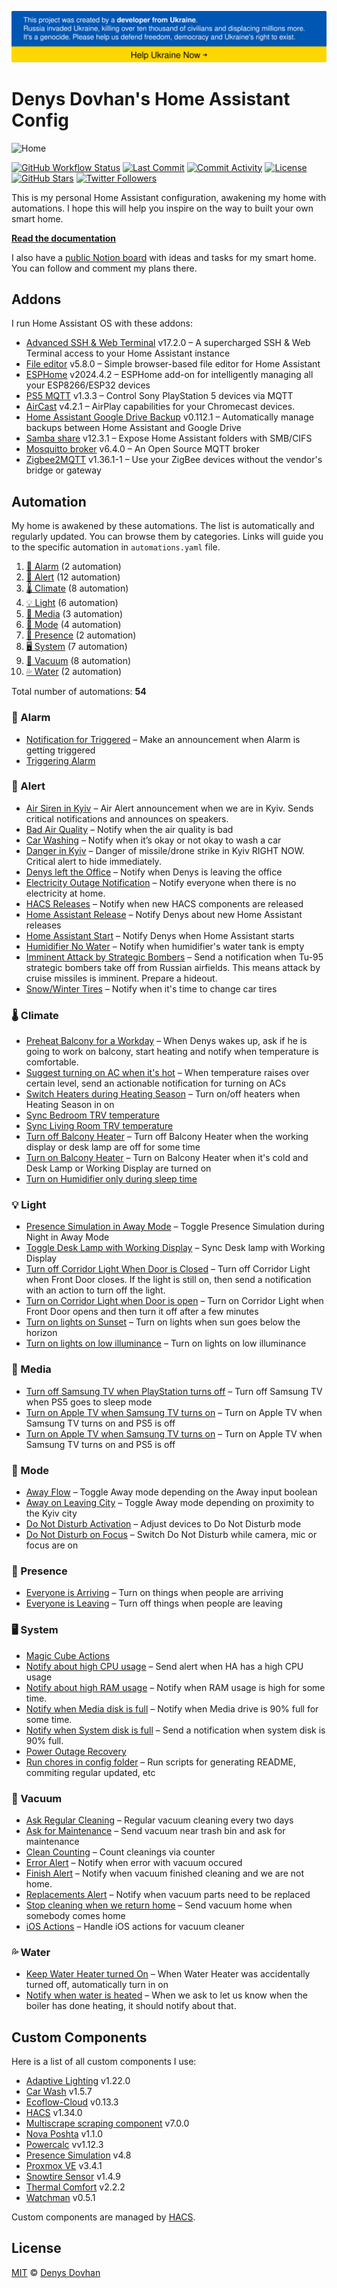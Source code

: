[![SWUbanner](https://raw.githubusercontent.com/vshymanskyy/StandWithUkraine/main/banner-direct-single.svg)](https://stand-with-ukraine.pp.ua/)

# Denys Dovhan's Home Assistant Config

![Home](https://user-images.githubusercontent.com/3459374/152371766-1d2a1e17-34d3-4fe6-9e6d-aded02f14de1.png)

[![GitHub Workflow Status][github-img]][github-url]
[![Last Commit][last-commit-img]][github-url]
[![Commit Activity][commit-activity-img]][github-url]
[![License][license-img]][license-url]
[![GitHub Stars][stars-img]][github-url]
[![Twitter Followers][twitter-img]][twitter-url]

This is my personal Home Assistant configuration, awakening my home with automations. I hope this will help you inspire on the way to built your own smart home.

[**Read the documentation**](https://denysdovhan.com/smart-home)

I also have a [public Notion board](https://www.notion.so/denysdovhan/f09ea06da5db4cfa84d3ca50417b93b2?v=5fccab53c2fd4ac188ee0b92c2ca1cb9) with ideas and tasks for my smart home. You can follow and comment my plans there.

## Addons

I run Home Assistant OS with these addons:

<!-- start-addons -->

- [Advanced SSH & Web Terminal](https://github.com/hassio-addons/addon-ssh) v17.2.0 – A supercharged SSH & Web Terminal access to your Home Assistant instance
- [File editor](https://github.com/home-assistant/addons/tree/master/configurator) v5.8.0 – Simple browser-based file editor for Home Assistant
- [ESPHome](https://esphome.io/) v2024.4.2 – ESPHome add-on for intelligently managing all your ESP8266/ESP32 devices
- [PS5 MQTT](https://github.com/FunkeyFlo/ps5-mqtt/tree/main/add-ons/ps5-mqtt) v1.3.3 – Control Sony PlayStation 5 devices via MQTT
- [AirCast](https://github.com/hassio-addons/addon-aircast) v4.2.1 – AirPlay capabilities for your Chromecast devices.
- [Home Assistant Google Drive Backup](https://github.com/sabeechen/hassio-google-drive-backup) v0.112.1 – Automatically manage backups between Home Assistant and Google Drive
- [Samba share](https://github.com/home-assistant/addons/tree/master/samba) v12.3.1 – Expose Home Assistant folders with SMB/CIFS
- [Mosquitto broker](https://github.com/home-assistant/addons/tree/master/mosquitto) v6.4.0 – An Open Source MQTT broker
- [Zigbee2MQTT](https://github.com/zigbee2mqtt/hassio-zigbee2mqtt/tree/master/zigbee2mqtt) v1.36.1-1 – Use your ZigBee devices without the vendor's bridge or gateway
<!-- end-addons -->

## Automation

My home is awakened by these automations. The list is automatically and regularly updated. You can browse them by categories. Links will guide you to the specific automation in `automations.yaml` file.

<!-- start-automations -->

1. [🚨 Alarm](#-alarm) (2 automation)
1. [🔔 Alert](#-alert) (12 automation)
1. [🌡️ Climate](#-climate) (8 automation)
1. [💡 Light](#-light) (6 automation)
1. [🎵 Media](#-media) (3 automation)
1. [🚦 Mode](#-mode) (4 automation)
1. [🔘 Presence](#-presence) (2 automation)
1. [🖥️ System](#-system) (7 automation)
1. [🧹 Vacuum](#-vacuum) (8 automation)
1. [💦 Water](#-water) (2 automation)

Total number of automations: **54**️

### 🚨 Alarm

- [Notification for Triggered](https://github.com/denysdovhan/home-assistant-config/blob/cf4c5bd4276397ba20b9f15def64135e42112414/automations.yaml#L75) – Make an announcement when Alarm is getting triggered
- [Triggering Alarm](https://github.com/denysdovhan/home-assistant-config/blob/cf4c5bd4276397ba20b9f15def64135e42112414/automations.yaml#L52)

### 🔔 Alert

- [Air Siren in Kyiv](https://github.com/denysdovhan/home-assistant-config/blob/cf4c5bd4276397ba20b9f15def64135e42112414/automations.yaml#L1) – Air Alert announcement when we are in Kyiv. Sends critical notifications and announces on speakers.
- [Bad Air Quality](https://github.com/denysdovhan/home-assistant-config/blob/cf4c5bd4276397ba20b9f15def64135e42112414/automations.yaml#L364) – Notify when the air quality is bad
- [Car Washing](https://github.com/denysdovhan/home-assistant-config/blob/cf4c5bd4276397ba20b9f15def64135e42112414/automations.yaml#L424) – Notify when it’s okay or not okay to wash a car
- [Danger in Kyiv](https://github.com/denysdovhan/home-assistant-config/blob/cf4c5bd4276397ba20b9f15def64135e42112414/automations.yaml#L2171) – Danger of missile/drone strike in Kyiv RIGHT NOW. Critical alert to hide immediately.
- [Denys left the Office](https://github.com/denysdovhan/home-assistant-config/blob/cf4c5bd4276397ba20b9f15def64135e42112414/automations.yaml#L2039) – Notify when Denys is leaving the office
- [Electricity Outage Notification](https://github.com/denysdovhan/home-assistant-config/blob/cf4c5bd4276397ba20b9f15def64135e42112414/automations.yaml#L2279) – Notify everyone when there is no electricity at home.
- [HACS Releases](https://github.com/denysdovhan/home-assistant-config/blob/cf4c5bd4276397ba20b9f15def64135e42112414/automations.yaml#L275) – Notify when new HACS components are released
- [Home Assistant Release](https://github.com/denysdovhan/home-assistant-config/blob/cf4c5bd4276397ba20b9f15def64135e42112414/automations.yaml#L244) – Notify Denys about new Home Assistant releases
- [Home Assistant Start](https://github.com/denysdovhan/home-assistant-config/blob/cf4c5bd4276397ba20b9f15def64135e42112414/automations.yaml#L318) – Notify Denys when Home Assistant starts
- [Humidifier No Water](https://github.com/denysdovhan/home-assistant-config/blob/cf4c5bd4276397ba20b9f15def64135e42112414/automations.yaml#L398) – Notify when humidifier's water tank is empty
- [Imminent Attack by Strategic Bombers](https://github.com/denysdovhan/home-assistant-config/blob/cf4c5bd4276397ba20b9f15def64135e42112414/automations.yaml#L2256) – Send a notification when Tu-95 strategic bombers take off from Russian airfields. This means attack by cruise missiles is imminent. Prepare a hideout.
- [Snow/Winter Tires](https://github.com/denysdovhan/home-assistant-config/blob/cf4c5bd4276397ba20b9f15def64135e42112414/automations.yaml#L474) – Notify when it's time to change car tires

### 🌡️ Climate

- [Preheat Balcony for a Workday](https://github.com/denysdovhan/home-assistant-config/blob/cf4c5bd4276397ba20b9f15def64135e42112414/automations.yaml#L730) – When Denys wakes up, ask if he is going to work on balcony, start heating and notify when temperature is comfortable.
- [Suggest turning on AC when it's hot](https://github.com/denysdovhan/home-assistant-config/blob/cf4c5bd4276397ba20b9f15def64135e42112414/automations.yaml#LNone) – When temperature raises over certain level, send an actionable notification for turning on ACs
- [Switch Heaters during Heating Season](https://github.com/denysdovhan/home-assistant-config/blob/cf4c5bd4276397ba20b9f15def64135e42112414/automations.yaml#L565) – Turn on/off heaters when Heating Season in on
- [Sync Bedroom TRV temperature](https://github.com/denysdovhan/home-assistant-config/blob/cf4c5bd4276397ba20b9f15def64135e42112414/automations.yaml#L556)
- [Sync Living Room TRV temperature](https://github.com/denysdovhan/home-assistant-config/blob/cf4c5bd4276397ba20b9f15def64135e42112414/automations.yaml#L547)
- [Turn off Balcony Heater](https://github.com/denysdovhan/home-assistant-config/blob/cf4c5bd4276397ba20b9f15def64135e42112414/automations.yaml#L678) – Turn off Balcony Heater when the working display or desk lamp are off for some time
- [Turn on Balcony Heater](https://github.com/denysdovhan/home-assistant-config/blob/cf4c5bd4276397ba20b9f15def64135e42112414/automations.yaml#L638) – Turn on Balcony Heater when it's cold and Desk Lamp or Working Display are turned on
- [Turn on Humidifier only during sleep time](https://github.com/denysdovhan/home-assistant-config/blob/cf4c5bd4276397ba20b9f15def64135e42112414/automations.yaml#L1779)

### 💡 Light

- [Presence Simulation in Away Mode](https://github.com/denysdovhan/home-assistant-config/blob/cf4c5bd4276397ba20b9f15def64135e42112414/automations.yaml#L1116) – Toggle Presence Simulation during Night in Away Mode
- [Toggle Desk Lamp with Working Display](https://github.com/denysdovhan/home-assistant-config/blob/cf4c5bd4276397ba20b9f15def64135e42112414/automations.yaml#L1031) – Sync Desk lamp with Working Display
- [Turn off Corridor Light When Door is Closed](https://github.com/denysdovhan/home-assistant-config/blob/cf4c5bd4276397ba20b9f15def64135e42112414/automations.yaml#L955) – Turn off Corridor Light when Front Door closes. If the light is still on, then send a notification with an action to turn off the light.
- [Turn on Corridor Light when Door is open](https://github.com/denysdovhan/home-assistant-config/blob/cf4c5bd4276397ba20b9f15def64135e42112414/automations.yaml#L932) – Turn on Corridor Light when Front Door opens and then turn it off after a few minutes
- [Turn on lights on Sunset](https://github.com/denysdovhan/home-assistant-config/blob/cf4c5bd4276397ba20b9f15def64135e42112414/automations.yaml#L824) – Turn on lights when sun goes below the horizon
- [Turn on lights on low illuminance](https://github.com/denysdovhan/home-assistant-config/blob/cf4c5bd4276397ba20b9f15def64135e42112414/automations.yaml#L873) – Turn on lights on low illuminance

### 🎵 Media

- [Turn off Samsung TV when PlayStation turns off](https://github.com/denysdovhan/home-assistant-config/blob/cf4c5bd4276397ba20b9f15def64135e42112414/automations.yaml#L95) – Turn off Samsung TV when PS5 goes to sleep mode
- [Turn on Apple TV when Samsung TV turns on](https://github.com/denysdovhan/home-assistant-config/blob/cf4c5bd4276397ba20b9f15def64135e42112414/automations.yaml#L1948) – Turn on Apple TV when Samsung TV turns on and PS5 is off
- [Turn on Apple TV when Samsung TV turns on](https://github.com/denysdovhan/home-assistant-config/blob/cf4c5bd4276397ba20b9f15def64135e42112414/automations.yaml#L1948) – Turn on Apple TV when Samsung TV turns on and PS5 is off

### 🚦 Mode

- [Away Flow](https://github.com/denysdovhan/home-assistant-config/blob/cf4c5bd4276397ba20b9f15def64135e42112414/automations.yaml#L1082) – Toggle Away mode depending on the Away input boolean
- [Away on Leaving City](https://github.com/denysdovhan/home-assistant-config/blob/cf4c5bd4276397ba20b9f15def64135e42112414/automations.yaml#L1092) – Toggle Away mode depending on proximity to the Kyiv city
- [Do Not Disturb Activation](https://github.com/denysdovhan/home-assistant-config/blob/cf4c5bd4276397ba20b9f15def64135e42112414/automations.yaml#L1047) – Adjust devices to Do Not Disturb mode
- [Do Not Disturb on Focus](https://github.com/denysdovhan/home-assistant-config/blob/cf4c5bd4276397ba20b9f15def64135e42112414/automations.yaml#L1064) – Switch Do Not Disturb while camera, mic or focus are on

### 🔘 Presence

- [Everyone is Arriving](https://github.com/denysdovhan/home-assistant-config/blob/cf4c5bd4276397ba20b9f15def64135e42112414/automations.yaml#L1144) – Turn on things when people are arriving
- [Everyone is Leaving](https://github.com/denysdovhan/home-assistant-config/blob/cf4c5bd4276397ba20b9f15def64135e42112414/automations.yaml#L1224) – Turn off things when people are leaving

### 🖥️ System

- [Magic Cube Actions](https://github.com/denysdovhan/home-assistant-config/blob/cf4c5bd4276397ba20b9f15def64135e42112414/automations.yaml#L122)
- [Notify about high CPU usage](https://github.com/denysdovhan/home-assistant-config/blob/cf4c5bd4276397ba20b9f15def64135e42112414/automations.yaml#L2073) – Send alert when HA has a high CPU usage
- [Notify about high RAM usage](https://github.com/denysdovhan/home-assistant-config/blob/cf4c5bd4276397ba20b9f15def64135e42112414/automations.yaml#L2104) – Notify when RAM usage is high for some time.
- [Notify when Media disk is full](https://github.com/denysdovhan/home-assistant-config/blob/cf4c5bd4276397ba20b9f15def64135e42112414/automations.yaml#L338) – Notify when Media drive is 90% full for some time.
- [Notify when System disk is full](https://github.com/denysdovhan/home-assistant-config/blob/cf4c5bd4276397ba20b9f15def64135e42112414/automations.yaml#L2141) – Send a notification when system disk is 90% full.
- [Power Outage Recovery](https://github.com/denysdovhan/home-assistant-config/blob/cf4c5bd4276397ba20b9f15def64135e42112414/automations.yaml#L1722)
- [Run chores in config folder](https://github.com/denysdovhan/home-assistant-config/blob/cf4c5bd4276397ba20b9f15def64135e42112414/automations.yaml#L2027) – Run scripts for generating README, commiting regular updated, etc

### 🧹 Vacuum

- [Ask Regular Cleaning](https://github.com/denysdovhan/home-assistant-config/blob/cf4c5bd4276397ba20b9f15def64135e42112414/automations.yaml#L1296) – Regular vacuum cleaning every two days
- [Ask for Maintenance](https://github.com/denysdovhan/home-assistant-config/blob/cf4c5bd4276397ba20b9f15def64135e42112414/automations.yaml#L1435) – Send vacuum near trash bin and ask for maintenance
- [Clean Counting](https://github.com/denysdovhan/home-assistant-config/blob/cf4c5bd4276397ba20b9f15def64135e42112414/automations.yaml#L2010) – Count cleanings via counter
- [Error Alert](https://github.com/denysdovhan/home-assistant-config/blob/cf4c5bd4276397ba20b9f15def64135e42112414/automations.yaml#L1407) – Notify when error with vacuum occured
- [Finish Alert](https://github.com/denysdovhan/home-assistant-config/blob/cf4c5bd4276397ba20b9f15def64135e42112414/automations.yaml#L1374) – Notify when vacuum finished cleaning and we are not home.
- [Replacements Alert](https://github.com/denysdovhan/home-assistant-config/blob/cf4c5bd4276397ba20b9f15def64135e42112414/automations.yaml#L1503) – Notify when vacuum parts need to be replaced
- [Stop cleaning when we return home](https://github.com/denysdovhan/home-assistant-config/blob/cf4c5bd4276397ba20b9f15def64135e42112414/automations.yaml#L1356) – Send vacuum home when somebody comes home
- [iOS Actions](https://github.com/denysdovhan/home-assistant-config/blob/cf4c5bd4276397ba20b9f15def64135e42112414/automations.yaml#L1583) – Handle iOS actions for vacuum cleaner

### 💦 Water

- [Keep Water Heater turned On](https://github.com/denysdovhan/home-assistant-config/blob/cf4c5bd4276397ba20b9f15def64135e42112414/automations.yaml#L1983) – When Water Heater was accidentally turned off, automatically turn in on
- [Notify when water is heated](https://github.com/denysdovhan/home-assistant-config/blob/cf4c5bd4276397ba20b9f15def64135e42112414/automations.yaml#L1654) – When we ask to let us know when the boiler has done heating, it should notify about that.
<!-- end-automations -->

## Custom Components

Here is a list of all custom components I use:

<!-- start-custom-components -->

- [Adaptive Lighting](https://github.com/basnijholt/adaptive-lighting#readme) v1.22.0
- [Car Wash](https://github.com/Limych/ha-car_wash) v1.5.7
- [Ecoflow-Cloud](https://github.com/tolwi/hassio-ecoflow-cloud) v0.13.3
- [HACS](https://hacs.xyz/docs/configuration/start) v1.34.0
- [Multiscrape scraping component](https://github.com/danieldotnl/ha-multiscrape) v7.0.0
- [Nova Poshta](https://github.com/krasnoukhov/homeassistant-nova-poshta) v1.1.0
- [Powercalc](https://github.com/bramstroker/homeassistant-powercalc) vv1.12.3
- [Presence Simulation](https://github.com/slashback100/presence_simulation) v4.8
- [Proxmox VE](https://github.com/dougiteixeira/proxmoxve) v3.4.1
- [Snowtire Sensor](https://github.com/Limych/ha-snowtire) v1.4.9
- [Thermal Comfort](https://github.com/dolezsa/thermal_comfort/blob/master/README.md) v2.2.2
- [Watchman](https://github.com/dummylabs/thewatchman) v0.5.1
<!-- end-custom-components -->

Custom components are managed by [HACS](https://hacs.xyz/).

## License

[MIT][license-url] © [Denys Dovhan][denysdovhan]

<!-- References -->

[github-url]: https://github.com/denysdovhan/home-assistant-config
[github-img]: https://img.shields.io/github/actions/workflow/status/denysdovhan/home-assistant-config/homeassistant.yml?style=flat-square
[last-commit-img]: https://img.shields.io/github/last-commit/denysdovhan/home-assistant-config?style=flat-square
[commit-activity-img]: https://img.shields.io/github/commit-activity/m/denysdovhan/home-assistant-config?style=flat-square
[license-url]: https://github.com/denysdovhan/home-assistant-config/blob/master/LICENSE
[license-img]: https://img.shields.io/github/license/denysdovhan/home-assistant-config?style=flat-square
[twitter-url]: https://twitter.com/denysdovhan
[twitter-img]: https://img.shields.io/twitter/follow/denysdovhan?label=Follow
[stars-img]: https://img.shields.io/github/stars/denysdovhan/home-assistant-config?style=social
[denysdovhan]: https://denysdovhan.com
